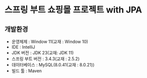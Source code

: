 # 스프링 부트 쇼핑몰 프로젝트 with JPA
## 개발환경
* 운영체제 : Window 11(교재 : Window 10)
* IDE : IntelliJ
* JDK 버전 : JDK 23(교재: JDK 11)
* 스프링 부트 버전 : 3.4.3(교재 : 2.5.2)
* 데이터베이스 : MySQL(8.0.41(교재 : 8.0.21))
* 빌드 툴 : Maven
